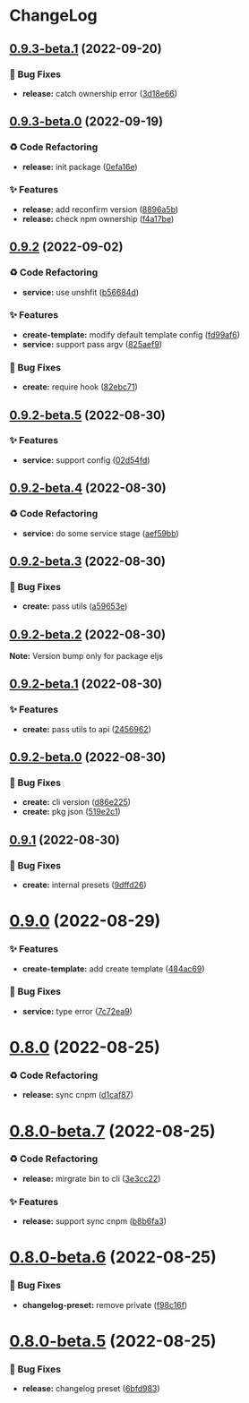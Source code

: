 # ChangeLog 

## [0.9.3-beta.1](https://github.com/chnliquan/eljs/compare/v0.9.3-beta.0...v0.9.3-beta.1) (2022-09-20)


### 🐛 Bug Fixes

* **release:** catch ownership error ([3d18e66](https://github.com/chnliquan/eljs/commit/3d18e6696a132d5cff3cabc26e5f37583783ac09))



 

## [0.9.3-beta.0](https://github.com/chnliquan/eljs/compare/v0.9.2...v0.9.3-beta.0) (2022-09-19)


### ♻ Code Refactoring

* **release:** init package ([0efa16e](https://github.com/chnliquan/eljs/commit/0efa16e5830a89c0c5c19f6a184d687778785163))


### ✨ Features

* **release:** add reconfirm version ([8896a5b](https://github.com/chnliquan/eljs/commit/8896a5b83f98ee2bf570ef34feacc334cce68893))
* **release:** check npm ownership ([f4a17be](https://github.com/chnliquan/eljs/commit/f4a17bec0995bf4bc781e5ae368e950a175671b5))



 

## [0.9.2](https://github.com/chnliquan/eljs/compare/v0.9.2-beta.5...v0.9.2) (2022-09-02)


### ♻ Code Refactoring

* **service:** use unshfit ([b56684d](https://github.com/chnliquan/eljs/commit/b56684d9a173cc49081ba7ca9accffc2d06139c0))


### ✨ Features

* **create-template:** modify default template config ([fd99af6](https://github.com/chnliquan/eljs/commit/fd99af6019e6b669b8a65d175f3b160c0413e1c3))
* **service:** support pass argv ([825aef9](https://github.com/chnliquan/eljs/commit/825aef9523d8fafe50dc784f6485b861cf99c298))


### 🐛 Bug Fixes

* **create:** require hook ([82ebc71](https://github.com/chnliquan/eljs/commit/82ebc713a619909abdc912425bf82b942c1398ce))



 

## [0.9.2-beta.5](https://github.com/chnliquan/eljs/compare/v0.9.2-beta.4...v0.9.2-beta.5) (2022-08-30)


### ✨ Features

* **service:** support config ([02d54fd](https://github.com/chnliquan/eljs/commit/02d54fd021fa13141075d6812f5073de641672df))



 

## [0.9.2-beta.4](https://github.com/chnliquan/eljs/compare/v0.9.2-beta.3...v0.9.2-beta.4) (2022-08-30)


### ♻ Code Refactoring

* **service:** do some service stage ([aef59bb](https://github.com/chnliquan/eljs/commit/aef59bb7847cfce58136d1d54ef93d21a30cec4c))



 

## [0.9.2-beta.3](https://github.com/chnliquan/eljs/compare/v0.9.2-beta.2...v0.9.2-beta.3) (2022-08-30)


### 🐛 Bug Fixes

* **create:** pass utils ([a59653e](https://github.com/chnliquan/eljs/commit/a59653ee0c963c9a01292db24dfc80d7ec146674))



 

## [0.9.2-beta.2](https://github.com/chnliquan/eljs/compare/v0.9.2-beta.1...v0.9.2-beta.2) (2022-08-30)

**Note:** Version bump only for package eljs 

## [0.9.2-beta.1](https://github.com/chnliquan/eljs/compare/v0.9.2-beta.0...v0.9.2-beta.1) (2022-08-30)


### ✨ Features

* **create:** pass utils to api ([2456962](https://github.com/chnliquan/eljs/commit/2456962e98c7189a446074f735a665ae8345ee0b))



 

## [0.9.2-beta.0](https://github.com/chnliquan/eljs/compare/v0.9.1...v0.9.2-beta.0) (2022-08-30)


### 🐛 Bug Fixes

* **create:** cli version ([d86e225](https://github.com/chnliquan/eljs/commit/d86e225b313118424f48eaf8d2837748704a3404))
* **create:** pkg json ([519e2c1](https://github.com/chnliquan/eljs/commit/519e2c1dc136546e5467a543ab562921453d3315))



 

## [0.9.1](https://github.com/chnliquan/eljs/compare/v0.9.0...v0.9.1) (2022-08-30)


### 🐛 Bug Fixes

* **create:** internal presets ([9dffd26](https://github.com/chnliquan/eljs/commit/9dffd264e04d657773db8e737f51b01f66232853))



 

# [0.9.0](https://github.com/chnliquan/eljs/compare/v0.8.0...v0.9.0) (2022-08-29)


### ✨ Features

* **create-template:** add create template ([484ac69](https://github.com/chnliquan/eljs/commit/484ac696205e78322b72f3d8266e5cc8fcebc0cc))


### 🐛 Bug Fixes

* **service:** type error ([7c72ea9](https://github.com/chnliquan/eljs/commit/7c72ea910bb257277fafad9bf307cdb49d26a839))



 

# [0.8.0](https://github.com/chnliquan/eljs/compare/v0.8.0-beta.7...v0.8.0) (2022-08-25)


### ♻ Code Refactoring

* **release:** sync cnpm ([d1caf87](https://github.com/chnliquan/eljs/commit/d1caf87421f25d378f4b8bd01bdd4ecbee2ef6c8))



 

# [0.8.0-beta.7](https://github.com/chnliquan/eljs/compare/v0.8.0-beta.6...v0.8.0-beta.7) (2022-08-25)


### ♻ Code Refactoring

* **release:** mirgrate bin to cli ([3e3cc22](https://github.com/chnliquan/eljs/commit/3e3cc2276ff0c586da4036da7a4e4475ad2306f3))


### ✨ Features

* **release:** support sync cnpm ([b8b6fa3](https://github.com/chnliquan/eljs/commit/b8b6fa338e6c4c4ea8db345241fdab6c8112a10f))



 

# [0.8.0-beta.6](https://github.com/chnliquan/eljs/compare/v0.8.0-beta.5...v0.8.0-beta.6) (2022-08-25)


### 🐛 Bug Fixes

* **changelog-preset:** remove private ([f98c16f](https://github.com/chnliquan/eljs/commit/f98c16ff9e74e94f45d60bad01e69069fe889fe0))



 

# [0.8.0-beta.5](https://github.com/chnliquan/eljs/compare/v0.8.0-beta.1...v0.8.0-beta.5) (2022-08-25)


### 🐛 Bug Fixes

* **release:** changelog preset ([6bfd983](https://github.com/chnliquan/eljs/commit/6bfd9834d522935e6a1d7a1f7bdde4fb7e765cf2))